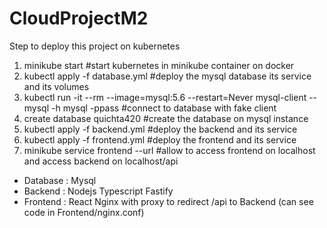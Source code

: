 # CloudProjectM2

Step to deploy this project on kubernetes

1) minikube start #start kubernetes in minikube container on docker
2) kubectl apply -f database.yml #deploy the mysql database its service and its volumes
3) kubectl run -it --rm --image=mysql:5.6 --restart=Never mysql-client -- mysql -h mysql -ppass #connect to database with fake client
4) create database quichta420 #create the database on mysql instance
4) kubectl apply -f backend.yml #deploy the backend and its service
5) kubectl apply -f frontend.yml #deploy the frontend and its service
6) minikube service frontend --url #allow to access frontend on localhost and access backend on localhost/api


- Database : Mysql
- Backend : Nodejs Typescript Fastify
- Frontend : React Nginx with proxy to redirect /api to Backend (can see code in Frontend/nginx.conf)
